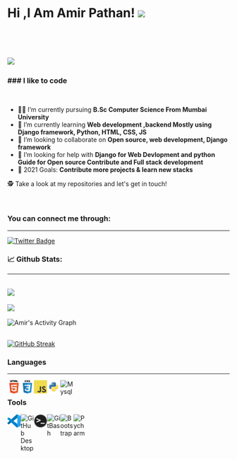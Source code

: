 
# Hi ,I Am Amir Pathan! <img src="https://raw.githubusercontent.com/debdutgoswami/debdutgoswami/master/assets/gifs/Hi.gif" width="30px"> <br> <br>
<br>

![](https://komarev.com/ghpvc/?username=MdAmirPathan&color=blue)<br>

<h3>### I like to code</h3><br>

- 👨‍🏭 I’m currently pursuing **B.Sc Computer Science From Mumbai University** <br>
- 🏫 I’m currently learning **Web development ,backend Mostly using Django framework, Python, HTML, CSS, JS** <br>
- 🙌 I’m looking to collaborate on **Open source, web development, Django framework** <br>
- 🤔 I’m looking for help with **Django for Web Devlopment and python Guide for Open source Contribute and Full stack development**<br>
- 🥅 2021 Goals: **Contribute more  projects & learn new stacks** <br>


🕵 Take a look at my repositories and let's get in touch!<br>

<br/>

### You can connect me through:

<hr/>

[![Twitter Badge](https://img.shields.io/badge/-@Aameer_Pathan-1ca0f1?style=flat-square&labelColor=1ca0f1&logo=twitter&logoColor=white&link=https://twitter.com/Aameer_Pathan?s=09)](https://twitter.com/Aameer_Pathan?s=09) 


### 📈 Github Stats:

<hr/>
<br>
<a href="https://github.com/MdAmirPathan">
<img align="center" src="https://github-readme-stats.vercel.app/api?username=MdAmirPathan&show_icons=true&include_all_commits=true&theme=midnight-purple&count_private=true">
</a>
<br><br>
<a href="https://github.com/remcohalman/github-readme-stats">
<img align="center" src="https://github-readme-stats.anuraghazra1.vercel.app/api/top-langs/?username=MdAmirPathan&layout=compact&theme=blue-green" />
</a>
<br><br>
<!-- 
<a href="https://github.com/MDAmirPathan/github-readme-activity-graph" -->
  <img
    alt="Amir's Activity Graph"
    src="https://activity-graph.herokuapp.com/graph?username=MDAmirPathan&bg_color=0D1117&color=5BCDEC&line=5BCDEC&point=FFFFFF&hide_border=true"
/></a>
<br><br>

[![GitHub Streak](https://github-readme-streak-stats.herokuapp.com/?user=MdAmirPathan)](https://git.io/streak-stats)

### Languages

<hr/>

<img align="left" alt="HTML5" width="30px" src="https://raw.githubusercontent.com/github/explore/80688e429a7d4ef2fca1e82350fe8e3517d3494d/topics/html/html.png" />
<img align="left" alt="CSS3" width="30px" src="https://raw.githubusercontent.com/github/explore/80688e429a7d4ef2fca1e82350fe8e3517d3494d/topics/css/css.png" />
<img align="left" alt="JavaScript" width="30px" src="https://raw.githubusercontent.com/github/explore/80688e429a7d4ef2fca1e82350fe8e3517d3494d/topics/javascript/javascript.png" />
<img align="left" alt="Python" width="30px" src="https://raw.githubusercontent.com/github/explore/80688e429a7d4ef2fca1e82350fe8e3517d3494d/topics/python/python.png" />
<img align="left" alt="Mysql" width="30px" src="https://www.mysql.com/common/logos/logo-mysql-170x115.png" />

<br>

### Tools

<img align="left" alt="Visual Studio Code" width="30px" src="https://raw.githubusercontent.com/github/explore/80688e429a7d4ef2fca1e82350fe8e3517d3494d/topics/visual-studio-code/visual-studio-code.png" />
<img align="left" alt="GitHub Desktop" width="30px" src="https://static.techspot.com/images2/downloads/topdownload/2021/04/2021-04-07-ts3_thumbs-8ba.png" />
<img align="left" alt="Terminal" width="30px" src="https://raw.githubusercontent.com/github/explore/80688e429a7d4ef2fca1e82350fe8e3517d3494d/topics/terminal/terminal.png" />
<img align="left" alt="GitBash" width="30px" src="https://git-scm.com/images/logos/downloads/Git-Icon-1788C.png" />
<img align="left" alt="Bootstrap" width="30px" src="https://upload.wikimedia.org/wikipedia/commons/thumb/b/b2/Bootstrap_logo.svg/2560px-Bootstrap_logo.svg.png" />
<img align="left" alt="Pycharm" width="30px" src="https://upload.wikimedia.org/wikipedia/commons/thumb/1/1d/PyCharm_Icon.svg/1200px-PyCharm_Icon.svg.png" />

<br><br><br>


